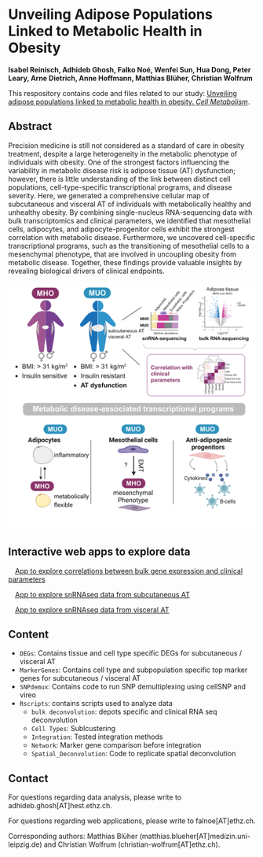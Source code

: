 # Unveiling Adipose Populations Linked to Metabolic Health in Obesity
**Isabel Reinisch, Adhideb Ghosh, Falko Noé, Wenfei Sun, Hua Dong, Peter Leary, Arne Dietrich, Anne Hoffmann, Matthias Blüher, Christian Wolfrum**

This respository contains code and files related to our study: [Unveiling adipose populations linked to metabolic health in obesity. *Cell Metabolism*](https://doi.org/10.1016/j.cmet.2024.11.006).

## Abstract
Precision medicine is still not considered as a standard of care in obesity treatment, despite a large heterogeneity in the metabolic phenotype of individuals with obesity. One of the strongest factors influencing the variability in metabolic disease risk is adipose tissue (AT) dysfunction; however, there is little understanding of the link between distinct cell populations, cell-type-specific transcriptional programs, and disease severity. Here, we generated a comprehensive cellular map of subcutaneous and visceral AT of individuals with metabolically healthy and unhealthy obesity. By combining single-nucleus RNA-sequencing data with bulk transcriptomics and clinical parameters, we identified that mesothelial cells, adipocytes, and adipocyte-progenitor cells exhibit the strongest correlation with metabolic disease. Furthermore, we uncovered cell-specific transcriptional programs, such as the transitioning of mesothelial cells to a mesenchymal phenotype, that are involved in uncoupling obesity from metabolic disease. Together, these findings provide valuable insights by revealing biological drivers of clinical endpoints.

![Graphical Abstract](/images/graphical_abstract.png)

## Interactive web apps to explore data
&emsp;[App to explore correlations between bulk gene expression and clinical parameters](https://fgcz-shiny.uzh.ch/tnb_ethz_exploreMHUO)  <p>
&emsp;[App to explore snRNAseq data from subcutaneous AT](https://fgcz-shiny.uzh.ch/tnb_ethz_snMHUO_scAT) <p>
&emsp;[App to explore snRNAseq data from visceral AT](https://fgcz-shiny.uzh.ch/tnb_ethz_snMHUO_visAT) <p>

## Content

* `DEGs`: Contains tissue and cell type specific DEGs for subcutaneous / visceral AT
* `MarkerGenes`: Contains cell type and subpopulation specific top marker genes for subcutaneous / visceral AT
* `SNPdemux`: Contains code to run SNP demultiplexing using cellSNP and vireo
* `Rscripts`: contains scripts used to analyze data
  * `bulk deconvolution`: depots specific and clinical RNA seq deconvolution
  * `Cell Types`: Sublcustering
  * `Integration`: Tested integration methods
  * `Network`: Marker gene comparison before integration
  * `Spatial_Deconvolution`: Code to replicate spatial deconvolution



## Contact
For questions regarding data analysis, please write to adhideb.ghosh[AT]hest.ethz.ch. <p>
For questions regarding web applications, please write to falnoe[AT]ethz.ch. <p>
Corresponding authors: Matthias Blüher (matthias.blueher[AT]medizin.uni-leipzig.de) and Christian Wolfrum (christian-wolfrum[AT]ethz.ch).
